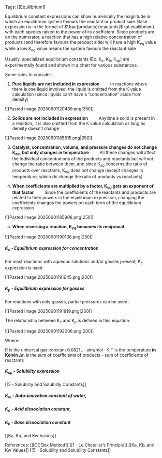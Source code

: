 Tags: [[Equilibrium]]

Equilibrium constant expressions can show numerically the magnitude in which an equilibrium system favours the reactant or product side. Base expression is in the format of $\frac{products}{reactants}$ (at equilibrium) with each species raised to the power of its coefficient. Since products are on the numerator, a reaction that has a high relative concentration of products (and therefore favours the product side) will have a high K$_{eq}$ value while a low K$_{eq}$ value means the system favours the reactant side

Usually, specialized equilibrium constants (Ex. K$_a$, K$_b$, K$_{sp}$) are experimentally found and shown in a chart for various substances.

Some rules to consider:
1. **Pure liquids are not included in expression**
$\qquad$In reactions where there is one liquid involved, the liquid is omitted from the K value calculation (since liquids can’t have a “concentration” aside from density)

![[Pasted image 20250601120439.png|350]]

2. **Solids are not included in expression**
$\qquad$Anytime a solid is present in a reaction, it is also omitted from the K value calculation as long as density doesn’t change

![[Pasted image 20250601185515.png|350]]

3. **Catalyst, concentration, volume, and pressure changes do not change K$_{eq}$, but only changes in temperature**
$\qquad$All these changes will affect the individual concentrations of the products and reactants but will not change the ratio between them, and since K$_{eq}$ concerns the ratio of products over reactants, K$_{eq}$ does not change (except changes in temperature, which do change the ratio of products vs reactants)

4. **When coefficients are multiplied by a factor, K$_{eq}$ gets an exponent of that factor**
$\qquad$Since the coefficients of the reactants and products are related to their powers in the equilibrium expression, changing the coefficients changes the powers on each term of the equilibrium expression

![[Pasted image 20250601185908.png|250]]

5. **When reversing a reaction, K$_{eq}$ becomes its reciprocal**

![[Pasted image 20250601190138.png|250]]
##### K$_c$ - Equilibrium expression for concentration
For most reactions with aqueous solutions and/or gasses present, K$_c$ expression is used:

![[Pasted image 20250601191645.png|200]]

##### K$_p$ - Equilibrium expression for gasses
For reactions with only gasses, partial pressures can be used:

![[Pasted image 20250601191819.png|200]]

The relationship between K$_c$ and K$_p$ is defined in this equation:

![[Pasted image 20250601192006.png|200]]

Where:

R is the universal gas constant 0.0821L $\cdot$ atm/mol $\cdot$ K
T is the temperature **in Kelvin**
$\Delta$n is the sum of coefficients of products - sum of coefficients of reactants

##### K$_{sp}$ - Solubility expression
[[5 - Solubility and Solubility Constants]]

##### K$_w$ - Auto-ionization constant of water,
##### K$_a$ - Acid dissociation constant,
##### K$_b$ - Base dissociation constant
[[Ka, Kb, and Kw Values]]


References: [[ICE Box Method]] [[1 - Le Chatelier’s Principle]] [[Ka, Kb, and Kw Values]] [[5 - Solubility and Solubility Constants]]